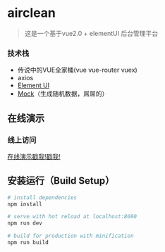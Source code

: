 # airclean

> 这是一个基于vue2.0 + elementUI 后台管理平台

### 技术栈
- 传说中的VUE全家桶(vue vue-router vuex)
- axios
- [Element UI](http://element-cn.eleme.io/#/zh-CN)
- [Mock](http://mockjs.com)（生成随机数据，屌屌的）

## 在线演示

### 线上访问

[在线演示戳我!戳我!](https://xiahuahua.github.io/vue-admin-demo)

## 安装运行（Build Setup）

``` bash
# install dependencies
npm install

# serve with hot reload at localhost:8080
npm run dev

# build for production with minification
npm run build

```

